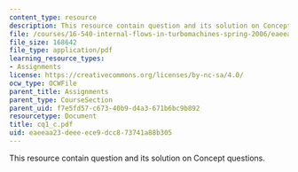 ```yaml
---
content_type: resource
description: This resource contain question and its solution on Concept questions.
file: /courses/16-540-internal-flows-in-turbomachines-spring-2006/eaeeaa23deeeece9dcc873741a88b305_cq1_c.pdf
file_size: 168642
file_type: application/pdf
learning_resource_types:
- Assignments
license: https://creativecommons.org/licenses/by-nc-sa/4.0/
ocw_type: OCWFile
parent_title: Assignments
parent_type: CourseSection
parent_uid: f7e5fd57-c673-40b9-d4a3-671b6bc9b892
resourcetype: Document
title: cq1_c.pdf
uid: eaeeaa23-deee-ece9-dcc8-73741a88b305
---
```

This resource contain question and its solution on Concept questions.